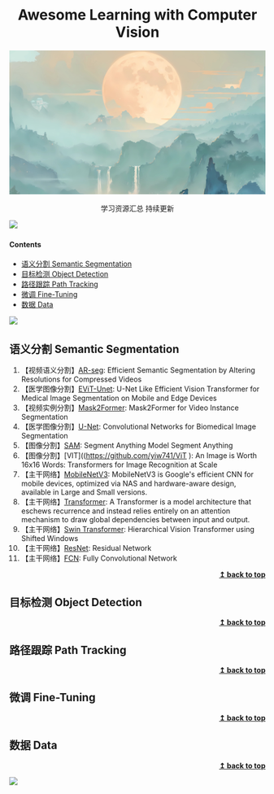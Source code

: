 <div align="center">
    <h1>Awesome Learning with Computer Vision</h1>
</div>
<img src="assets/07.jpeg" alt="07">

<p align="center">学习资源汇总 持续更新</p>


![](https://camo.githubusercontent.com/2722992d519a722218f896d5f5231d49f337aaff4514e78bd59ac935334e916a/68747470733a2f2f692e696d6775722e636f6d2f77617856496d762e706e67)

#### Contents

- [语义分割 Semantic Segmentation](#语义分割-Semantic-Segmentation)
- [目标检测 Object Detection](#目标检测-Object-Detection)
- [路径跟踪 Path Tracking](#路径跟踪-Path-Tracking)
- [微调 Fine-Tuning](#微调-Fine-Tuning)
- [数据 Data](#数据-Data)

![](https://camo.githubusercontent.com/2722992d519a722218f896d5f5231d49f337aaff4514e78bd59ac935334e916a/68747470733a2f2f692e696d6775722e636f6d2f77617856496d762e706e67)

## 语义分割 Semantic Segmentation


1. 【视频语义分割】[AR-seg](https://github.com/yiw741/AR-seg ): Efficient Semantic Segmentation by Altering Resolutions for Compressed Videos
2. 【医学图像分割】[EViT-Unet](https://github.com/yiw741/EVIT-UNET ): U-Net Like Efficient Vision Transformer for Medical Image Segmentation on Mobile and Edge Devices
3. 【视频实例分割】[Mask2Former](https://github.com/yiw741/Mask2Former ): Mask2Former for Video Instance Segmentation
4. 【医学图像分割】[U-Net](https://github.com/yiw741/U-Net/blob/main/README.md): Convolutional Networks for Biomedical Image Segmentation
5. 【图像分割】[SAM](https://github.com/yiw741/SAM ): Segment Anything Model  Segment Anything
6. 【图像分割】[VIT]((https://github.com/yiw741/ViT ): An Image is Worth 16x16 Words: Transformers for Image Recognition at Scale
7. 【主干网络】[MobileNetV3](https://github.com/yiw741/MobileNetV3): MobileNetV3 is Google's efficient CNN for mobile devices, optimized via NAS and hardware-aware design, available in Large and Small versions.
8. 【主干网络】[Transformer](https://github.com/yiw741/Transformer): A Transformer is a model architecture that eschews recurrence and instead relies entirely on an attention mechanism to draw global dependencies between input and output.
9. 【主干网络】[Swin Transformer](https://github.com/yiw741/Swin-Transformer): Hierarchical Vision Transformer using Shifted Windows
10. 【主干网络】[ResNet](https://github.com/yiw741/ResNet): Residual Network
11. 【主干网络】[FCN](https://github.com/yiw741/FCN ): Fully Convolutional Network
   
<div align="right">
    <b><a href="#Contents">↥ back to top</a></b>
</div>



## 目标检测 Object Detection




<div align="right">
    <b><a href="#Contents">↥ back to top</a></b>
</div>

## 路径跟踪 Path Tracking




<div align="right">
    <b><a href="#Contents">↥ back to top</a></b>
</div>

## 微调 Fine-Tuning




<div align="right">
    <b><a href="#Contents">↥ back to top</a></b>
</div>

## 数据 Data




<div align="right">
    <b><a href="#Contents">↥ back to top</a></b>
</div>

![](https://camo.githubusercontent.com/2722992d519a722218f896d5f5231d49f337aaff4514e78bd59ac935334e916a/68747470733a2f2f692e696d6775722e636f6d2f77617856496d762e706e67)

